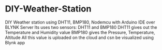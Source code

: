 # DIY-Weather-Station
DIY Weather station using DHT11, BMP180, Nodemcu with Arduino IDE over BLYNK Server
Its uses two sensors: DHT11 and BMP180
DHT11 gives out the Temperature and Humidity value
BMP180 gives the Pressure, Temperature, Altitude
All this value is uploaded on the cloud and csn be visualized using Blynk app
